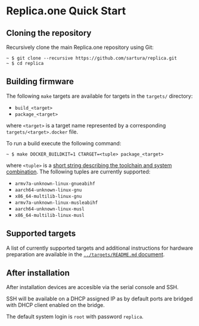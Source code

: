 Replica.one Quick Start
=======================

## Cloning the repository

Recursively clone the main Replica.one repository using Git:

```
~ $ git clone --recursive https://github.com/sartura/replica.git
~ $ cd replica
```

## Building firmware

The following `make` targets are available for targets in the `targets/` directory:

* `build_<target>`
* `package_<target>`

where `<target>` is a target name represented by a corresponding `targets/<target>.docker` file.

To run a build execute the following command:

```
~ $ make DOCKER_BUILDKIT=1 CTARGET=<tuple> package_<target>
```

where `<tuple>` is a [short string describing the toolchain and system combination](https://wiki.gentoo.org/wiki/Embedded_Handbook/Tuples). The following tuples are currently supported:

* `armv7a-unknown-linux-gnueabihf`
* `aarch64-unknown-linux-gnu`
* `x86_64-multilib-linux-gnu`
* `armv7a-unknown-linux-musleabihf`
* `aarch64-unknown-linux-musl`
* `x86_64-multilib-linux-musl`

## Supported targets

A list of currently supported targets and additional instructions for hardware preparation are available in the [`../targets/README.md` document](../targets/README.md).

## After installation

After installation devices are accesible via the serial console and SSH.

SSH will be available on a DHCP assigned IP as by default ports are bridged with DHCP client enabled on the bridge.

The default system login is `root` with password `replica`.

